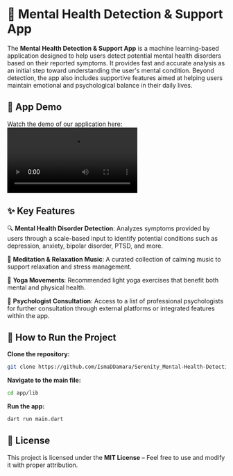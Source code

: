 # 🧠 **Mental Health Detection & Support App**

The **Mental Health Detection & Support App** is a machine learning-based application designed to help users detect potential mental health disorders based on their reported symptoms. It provides fast and accurate analysis as an initial step toward understanding the user's mental condition.
Beyond detection, the app also includes supportive features aimed at helping users maintain emotional and psychological balance in their daily lives.


## 🎥 App Demo
Watch the demo of our application here: 
<video controls src="Demo Aplikasi Serenity.mp4" title="Title"></video>

## ✨ **Key Features**

🔍 **Mental Health Disorder Detection**: Analyzes symptoms provided by users through a scale-based input to identify potential conditions such as depression, anxiety, bipolar disorder, PTSD, and more.

🎵 **Meditation & Relaxation Music**: A curated collection of calming music to support relaxation and stress management.

🧘 **Yoga Movements**: Recommended light yoga exercises that benefit both mental and physical health.

💬 **Psychologist Consultation**: Access to a list of professional psychologists for further consultation through external platforms or integrated features within the app.

## 🚀 **How to Run the Project**

**Clone the repository:**

```bash
git clone https://github.com/IsmaDDamara/Serenity_Mental-Health-Detection-Support-App.git
```

**Navigate to the main file:**

```bash
cd app/lib
```

**Run the app:**

```bash
dart run main.dart
```

## 📄 License

This project is licensed under the **MIT License** – Feel free to use and modify it with proper attribution.
